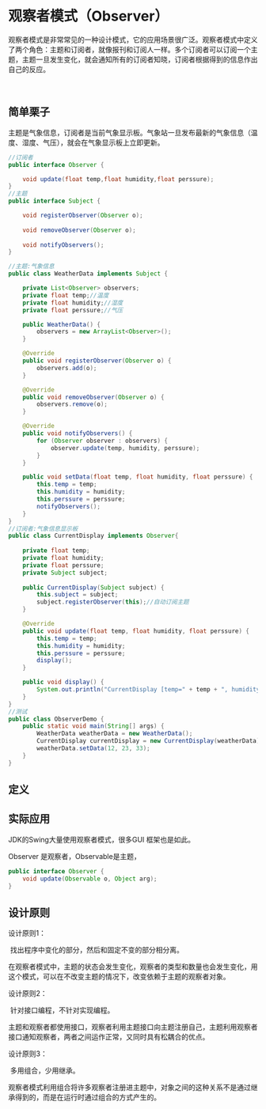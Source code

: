 # 观察者模式（Observer）

​	观察者模式是非常常见的一种设计模式，它的应用场景很广泛。观察者模式中定义了两个角色：主题和订阅者，就像报刊和订阅人一样。多个订阅者可以订阅一个主题，主题一旦发生变化，就会通知所有的订阅者知晓，订阅者根据得到的信息作出自己的反应。

​	

## 简单栗子

​	主题是气象信息，订阅者是当前气象显示板。气象站一旦发布最新的气象信息（温度、湿度、气压），就会在气象显示板上立即更新。



```java
//订阅者
public interface Observer {

	void update(float temp,float humidity,float perssure);
}
//主题
public interface Subject {

	void registerObserver(Observer o);
	
	void removeObserver(Observer o);
	
	void notifyObservers();
}
```



```java
//主题:气象信息
public class WeatherData implements Subject {

	private List<Observer> observers;
	private float temp;//温度
	private float humidity;//湿度
	private float perssure;//气压

	public WeatherData() {
		observers = new ArrayList<Observer>();
	}

	@Override
	public void registerObserver(Observer o) {
		observers.add(o);
	}

	@Override
	public void removeObserver(Observer o) {
		observers.remove(o);
	}

	@Override
	public void notifyObservers() {
		for (Observer observer : observers) {
			observer.update(temp, humidity, perssure);
		}
	}

	public void setData(float temp, float humidity, float perssure) {
		this.temp = temp;
		this.humidity = humidity;
		this.perssure = perssure;
		notifyObservers();
	}
}
//订阅者:气象信息显示板
public class CurrentDisplay implements Observer{
	
	private float temp;
	private float humidity;
	private float perssure;
	private Subject subject;
	
	public CurrentDisplay(Subject subject) {
		this.subject = subject;
		subject.registerObserver(this);//自动订阅主题
	}

	@Override
	public void update(float temp, float humidity, float perssure) {
		this.temp = temp;
		this.humidity = humidity;
		this.perssure = perssure;
		display();
	}

	public void display() {
		System.out.println("CurrentDisplay [temp=" + temp + ", humidity=" + humidity + ", perssure=" +			 		perssure + "]");
	}
}
//测试
public class ObserverDemo {
	public static void main(String[] args) {
		WeatherData weatherData = new WeatherData();
		CurrentDisplay currentDisplay = new CurrentDisplay(weatherData);	
		weatherData.setData(12, 23, 33);
	}
}
```

## 定义





## 实际应用

JDK的Swing大量使用观察者模式，很多GUI 框架也是如此。



Observer 是观察者，Observable是主题，

```java
public interface Observer {
    void update(Observable o, Object arg);
}
```



## 设计原则

设计原则1：

​	找出程序中变化的部分，然后和固定不变的部分相分离。

​	在观察者模式中，主题的状态会发生变化，观察者的类型和数量也会发生变化，用这个模式，可以在不改变主题的情况下，改变依赖于主题的观察者对象。

设计原则2：

​	针对接口编程，不针对实现编程。

​	主题和观察者都使用接口，观察者利用主题接口向主题注册自己，主题利用观察者接口通知观察者，两者之间运作正常，又同时具有松耦合的优点。

设计原则3：

​	多用组合，少用继承。

​	观察者模式利用组合将许多观察者注册进主题中，对象之间的这种关系不是通过继承得到的，而是在运行时通过组合的方式产生的。



